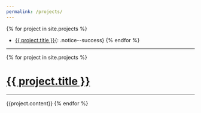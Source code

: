 ```yaml
---
permalink: /projects/
---
```


{% for project in site.projects %}
* [{{ project.title }}]({{project.url}}){: .notice--success}
{% endfor %}
-----------------------

{% for project in site.projects %}
# [{{ project.title }}]({{project.url}})
***
{{project.content}}
{% endfor %}

